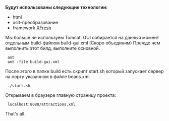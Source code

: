 **Будут использованы следующие технологии:**
  * html
  * xslt-преобразование
  * framework [XFrеsh](https://github.com/smarthoas/xfresh)

Мы больше не используем Tomcat.
GUI собирается на данный момент отдельным build-файлом build-gui.xml (Скоро объединим)
Прежде чем выполнить этот билд, выполните основной.
```
 ant
 ant -file build-gui.xml
```
После этого в папке build есть скрипт start.sh который запускает сервер на порту указанном в файле beans.xml
```
 ./start.sh
```
Открываем в браузере главную страницу проекта:
```
 localhost:8080/attractions.xml 
```

That's all.